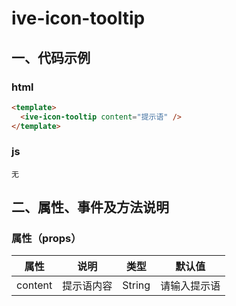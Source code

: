 # ive-icon-tooltip
## 一、代码示例
### html
```html
<template>
  <ive-icon-tooltip content="提示语" />
</template>
```
### js
```
无
```
## 二、属性、事件及方法说明
### 属性（props）
| 属性 | 说明 | 类型 | 默认值 |
| ------ | ------ | ------ | ------ |
| content | 提示语内容 | String | 请输入提示语 |